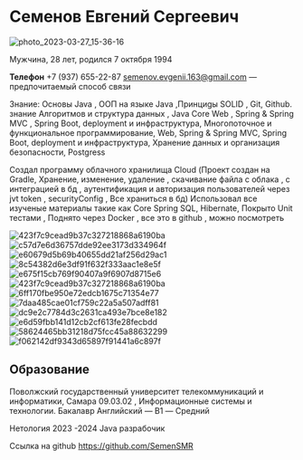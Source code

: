 # Семенов Евгений Сергеевич

![photo_2023-03-27_15-36-16](https://github.com/SemenSMR/Portfolio/assets/124078571/f84bb68c-cef9-43b1-9e7c-88a0f045ef23)



Мужчина, 28 лет, родился 7 октября 1994

**Телефон** +7 (937) 655-22-87
semenov.evgenii.163@gmail.com — предпочитаемый способ связи



Знание: Основы Java , ООП на языке Java ,Принциgы SOLID , Git, Github. знание Алгоритмов и структура данных , Java Core  Web , Spring & Spring MVC , Spring Boot, deployment и инфраструктура, Многопоточное и функциональное программирование, Web, Spring & Spring MVC, Spring Boot, deployment и инфраструктура, Хранение данных и организация безопасности, Postgress

Создал программу облачного хранилища  Cloud (Проект создан на Gradle, Хранение, изменение, удаление , скачивание файла с облака , с интеграцией в бд , аутентификация и авторизация пользователей через jvt token , securityConfig , Все храниться в бд) Использовал все изученые материалы такие как Core Spring SQL, Hibernate, Покрыто Unit тестами , Поднято через Docker , все это в github , можно посмотреть






![423f7c9cead9b37c327218868a6190ba](https://github.com/SemenSMR/Portfolio/assets/124078571/b3800cdc-486f-451c-914d-1528e8d0d6c3)
![c57d7e6d36757dde92ee3173d334964f](https://github.com/SemenSMR/Portfolio/assets/124078571/73498b07-8e85-40b1-bd73-2eb4d006d24f)
![e60679d5b69b40655dd21af256d29ac1](https://github.com/SemenSMR/Portfolio/assets/124078571/3ccf2670-40d7-40db-bd75-0d35113f1246)
![8c54382d6e3df91f632f333aac1e8e5f](https://github.com/SemenSMR/Portfolio/assets/124078571/eb4b9241-8140-4c44-a039-05fb6b150e52)
![e675f15cb769f90407a9f6907d8715e6](https://github.com/SemenSMR/Portfolio/assets/124078571/c3e80df4-453f-4d82-9d5c-1467b5c51da8)
![423f7c9cead9b37c327218868a6190ba](https://github.com/SemenSMR/Portfolio/assets/124078571/173d2390-6c3d-452c-9d25-4af3eeb79fd3)
![6ff170fbe950e72edcb1675c71354e77](https://github.com/SemenSMR/Portfolio/assets/124078571/90c33a1b-c563-4a28-bc83-43508d70e1c6)
![7daa485cae01cf759c22a5a507adff81](https://github.com/SemenSMR/Portfolio/assets/124078571/5d546061-83b0-4ab9-b4ce-a5e8658c372d)
![dc9e2c7784d3c2631ca493e7bce8e182](https://github.com/SemenSMR/Portfolio/assets/124078571/6a3d5cd4-dcd5-4a49-9785-708174d0941e)
![e6d59fbb141d12cb2cf613fe28fecbdd](https://github.com/SemenSMR/Portfolio/assets/124078571/83d7402f-9493-4e7c-a35b-dc402d991901)
![58624465bb31218d75fcc45a88632299](https://github.com/SemenSMR/Portfolio/assets/124078571/c9fb023a-539e-43e7-be01-7b5114b1e4dc)
![f062142df9343d65897f91441a6c897f](https://github.com/SemenSMR/Portfolio/assets/124078571/c29dcc05-8767-4c9e-a341-d46651599bb2)




## Образование
Поволжский государственный университет телекоммуникаций и информатики, Самара
09.03.02 , Информационные системы и технологии. Бакалавр
Английский — B1 — Средний

Нетология 2023 -2024 Java разрабочик 

Ссылка на github https://github.com/SemenSMR
